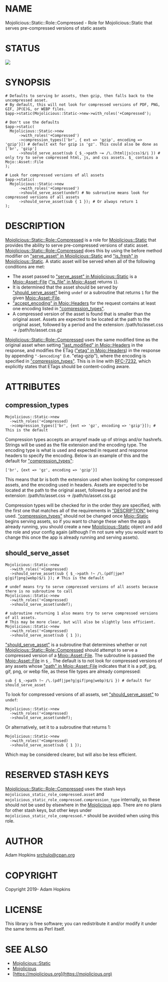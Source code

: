 # NAME

Mojolicious::Static::Role::Compressed - Role for Mojolicious::Static that serves pre-compressed versions of static assets

# STATUS

<div>
    <a href="https://travis-ci.org/srchulo/Mojolicious-Static-Role-Compressed"><img src="https://travis-ci.org/srchulo/Mojolicious-Static-Role-Compressed.svg?branch=master"></a>
</div>

# SYNOPSIS

    # Defaults to serving br assets, then gzip, then falls back to the uncompressed asset.
    # By default, this will not look for compressed versions of PDF, PNG, GIF, JP(E)G, or WEBP files.
    $app->static(Mojolicious::Static->new->with_roles('+Compressed');

    # Don't use the defaults
    $app->static(
      Mojolicious::Static->new
          ->with_roles('+Compressed')
          ->compression_types(['br', { ext => 'gzip', encoding => 'gzip'}]) # default ext for gzip is 'gz'. This could also be done as ['br', 'gzip']
          ->should_serve_asset(sub { $_->path ~= /\.(html|js|css)$/i }) # only try to serve compressed html, js, and css assets. $_ contains a Mojo::Asset::File
    );

    # Look for compressed versions of all assets
    $app->static(
      Mojolicious::Static->new
          ->with_roles('+Compressed')
          ->should_serve_asset(undef) # No subroutine means look for compressed versions of all assets
          ->should_serve_asset(sub { 1 }); # Or always return 1
    );

# DESCRIPTION

[Mojolicious::Static::Role::Compressed](https://metacpan.org/pod/Mojolicious::Static::Role::Compressed) is a role for [Mojolicious::Static](https://metacpan.org/pod/Mojolicious::Static) that provides the ability to serve pre-compressed versions of static
asset. [Mojolicious::Static::Role::Compressed](https://metacpan.org/pod/Mojolicious::Static::Role::Compressed) does this by using the before method modifier on ["serve\_asset" in Mojolicious::Static](https://metacpan.org/pod/Mojolicious::Static#serve_asset) and ["is\_fresh" in Mojolicious::Static](https://metacpan.org/pod/Mojolicious::Static#is_fresh).
A static asset will be served when all of the following conditions are met:

- The asset passed to ["serve\_asset" in Mojolicious::Static](https://metacpan.org/pod/Mojolicious::Static#serve_asset) is a [Mojo::Asset::File](https://metacpan.org/pod/Mojo::Asset::File) (["is\_file" in Mojo::Asset](https://metacpan.org/pod/Mojo::Asset#is_file) returns `1`).
- It is determined that the asset should be served by ["should\_serve\_asset"](#should_serve_asset) being `undef` or a subroutine that returns `1` for the given [Mojo::Asset::File](https://metacpan.org/pod/Mojo::Asset::File).
- ["accept\_encoding" in Mojo::Headers](https://metacpan.org/pod/Mojo::Headers#accept_encoding) for the request contains at least one encoding listed in ["compression\_types"](#compression_types).
- A compressed version of the asset is found that is smaller than the original asset. Assets are expected to be located at the path to the original asset, followed by
a period and the extension: /path/to/asset.css -> /path/to/asset.css.gz

[Mojolicious::Static::Role::Compressed](https://metacpan.org/pod/Mojolicious::Static::Role::Compressed) uses the same modified time as the original asset when setting ["last\_modified" in Mojo::Headers](https://metacpan.org/pod/Mojo::Headers#last_modified) in the response, and modifies the ETag
(["etag" in Mojo::Headers](https://metacpan.org/pod/Mojo::Headers#etag)) in the response by appending `"-$encoding"` (i.e. "etag-gzip"), where the encoding is specified in ["compression\_types"](#compression_types). This is in line with
[RFC-7232](https://tools.ietf.org/html/rfc7232#section-2.3.3), which explicitly states that ETags should be content-coding aware.

# ATTRIBUTES

## compression\_types

    Mojolicious::Static->new
      ->with_roles('+Compressed)
      ->compression_types(['br', {ext => 'gz', encoding => 'gzip'}]); # This is the default

Compression types accepts an arrayref made up of strings and/or hashrefs. Strings will be used as the file extension and the encoding type. The encoding type is what is used and expected
in request and response headers to specify the encoding. Below is an example of this and the default for ["compression\_types"](#compression_types):

    ['br', {ext => 'gz', encoding => 'gzip'}]

This means that br is both the extension used when looking for compressed assets, and the encoding used in headers. Assets are expected to be located at the path to the original asset,
followed by a period and the extension: /path/to/asset.css -> /path/to/asset.css.gz

Compression types will be checked for in the order they are specified, with the first one that matches all of the requirements in ["DESCRIPTION"](#description) being used.
["compression\_types"](#compression_types) should not be changed once [Mojo::Static](https://metacpan.org/pod/Mojo::Static) begins serving assets, so if you want to change these when the app is already running, you should create a
new [Mojolicious::Static](https://metacpan.org/pod/Mojolicious::Static) object and add the role and your config again (although I'm not sure why you would want to change this once the app is already running and serving
assets).

## should\_serve\_asset

    Mojolicious::Static->new
      ->with_roles('+Compressed)
      ->should_serve_asset(sub { $_->path !~ /\.(pdf|jpe?g|gif|png|webp)$/i }); # This is the default

    # undef means try to serve compressed versions of all assets because there is no subroutine to call
    Mojolicious::Static->new
      ->with_roles('+Compressed)
      ->should_serve_asset(undef);

    # subroutine returning 1 also means try to serve compressed versions of all assets.
    # This may be more clear, but will also be slightly less efficient.
    Mojolicious::Static->new
      ->with_roles('+Compressed)
      ->should_serve_asset(sub { 1 });

["should\_serve\_asset"](#should_serve_asset) is a subroutine that determines whether or not [Mojolicious::Static::Role::Compressed](https://metacpan.org/pod/Mojolicious::Static::Role::Compressed) should attempt to serve a compressed version of a
[Mojo::Asset::File](https://metacpan.org/pod/Mojo::Asset::File). The subroutine is passed the [Mojo::Asset::File](https://metacpan.org/pod/Mojo::Asset::File) in `$_`. The default is to not look for compressed versions of any assets whose ["path" in Mojo::Asset::File](https://metacpan.org/pod/Mojo::Asset::File#path)
indicates that it is a pdf, jpg, gif, png, or webp file, as these file types are already compressed:

    sub { $_->path !~ /\.(pdf|jpe?g|gif|png|webp)$/i }) # default for should_serve_asset

To look for compressed versions of all assets, set ["should\_serve\_asset"](#should_serve_asset) to `undef`:

    Mojolicious::Static->new
      ->with_roles('+Compressed)
      ->should_serve_asset(undef);

Or alternatively, set it to a subroutine that returns 1:

    Mojolicious::Static->new
      ->with_roles('+Compressed)
      ->should_serve_asset(sub { 1 });

Which may be considered clearer, but will also be less efficient.

# RESERVED STASH KEYS

[Mojolicious::Static::Role::Compressed](https://metacpan.org/pod/Mojolicious::Static::Role::Compressed) uses the stash keys `mojolicious_static_role_compressed.asset` and `mojolicious_static_role_compressed.compression_type` internally,
so these should not be used by elsewhere in the [Mojolicious](https://metacpan.org/pod/Mojolicious) app. There are no plans for other stash keys, but other keys under `mojolicious_static_role_compressed.*` should
be avoided when using this role.

# AUTHOR

Adam Hopkins <srchulo@cpan.org>

# COPYRIGHT

Copyright 2019- Adam Hopkins

# LICENSE

This library is free software; you can redistribute it and/or modify
it under the same terms as Perl itself.

# SEE ALSO

- [Mojolicious::Static](https://metacpan.org/pod/Mojolicious::Static)
- [Mojolicious](https://metacpan.org/pod/Mojolicious)
- [https://mojolicious.org](https://mojolicious.org)

